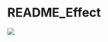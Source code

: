 # README_Effect
<img src="https://media.giphy.com/media/v1.Y2lkPTc5MGI3NjExcXc5dzlzZ2t5amNvYzVrbWJuZjd1cjhuZHhhZ3FyYTJ5emd1bDhyMyZlcD12MV9pbnRlcm5hbF9naWZfYnlfaWQmY3Q9Zw/Bpb7D73NpMaVryCVIT/giphy.gif">
